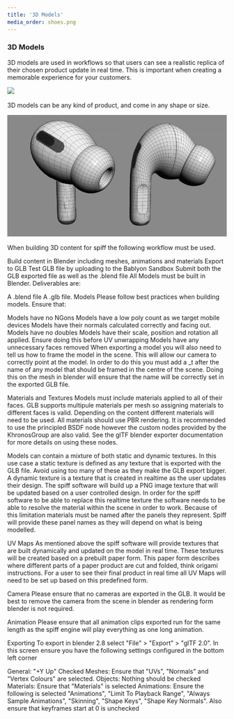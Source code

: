 ```yaml
---
title: '3D Models'
media_order: shoes.png
---
```


### 3D Models

3D models are used in workflows so that users can see a realistic replica of their chosen product update in real time. This is important when creating a memorable experience for your customers.

![](https://help.spiff.com.au/user/pages/04.Spiff-Concepts/06.Asset-Library/05.3d-models/shoes.png)

3D models can be any kind of product, and come in any shape or size. 

![](9wndxe3a-900.jpg)



When building 3D content for spiff the following workflow must be used.

Build content in Blender including meshes, animations and materials
Export to GLB
Test GLB file by uploading to the Bablyon Sandbox
Submit both the GLB exported file as well as the .blend file
All Models must be built in Blender. Deliverables are:

A .blend file
A .glb file.
Models
Please follow best practices when building models. Ensure that:

Models have no NGons
Models have a low poly count as we target mobile devices
Models have their normals calculated correctly and facing out.
Models have no doubles
Models have their scale, position and rotation all applied. Ensure doing this before UV unwrapping
Models have any unnecessary faces removed
When exporting a model you will also need to tell us how to frame the model in the scene. This will allow our camera to correctly point at the model. In order to do this you must add a _t after the name of any model that should be framed in the centre of the scene. Doing this on the mesh in blender will ensure that the name will be correctly set in the exported GLB file.

Materials and Textures
Models must include materials applied to all of their faces. GLB supports multipule materials per mesh so assigning materials to different faces is valid. Depending on the content different materials will need to be used. All materials should use PBR rendering. It is recommended to use the principled BSDF node however the custom nodes provided by the KhronosGroup are also valid. See the glTF blender exporter documentation for more details on using these nodes.

Models can contain a mixture of both static and dynamic textures. In this use case a static texture is defined as any texture that is exported with the GLB file. Avoid using too many of these as they make the GLB export bigger. A dynamic texture is a texture that is created in realtime as the user updates their design. The spiff software will build up a PNG image texture that will be updated based on a user controlled design. In order for the spiff software to be able to replace this realtime texture the software needs to be able to resolve the material within the scene in order to work. Because of this limitation materials must be named after the panels they represent. Spiff will provide these panel names as they will depend on what is being modelled.

UV Maps
As mentioned above the spiff software will provide textures that are built dynamically and updated on the model in real time. These textures will be created based on a prebuilt paper form. This paper form describes where different parts of a paper product are cut and folded, think origami instructions. For a user to see their final product in real time all UV Maps will need to be set up based on this predefined form.

Camera
Please ensure that no cameras are exported in the GLB. It would be best to remove the camera from the scene in blender as rendering form blender is not required.

Animation
Please ensure that all animation clips exported run for the same length as the spiff engine will play everything as one long animation.

Exporting
To export in blender 2.8 select "File" > "Export" > "glTF 2.0". In this screen ensure you have the following settings configured in the bottom left corner

General: "+Y Up" Checked
Meshes: Ensure that "UVs", "Normals" and "Vertex Colours" are selected.
Objects: Nothing should be checked
Materials: Ensure that "Materials" is selected
Animations: Ensure the following is selected "Animations", "Limit To Playback Range", "Always Sample Animations", "Skinning", "Shape Keys", "Shape Key Normals". Also ensure that keyframes start at 0 is unchecked
